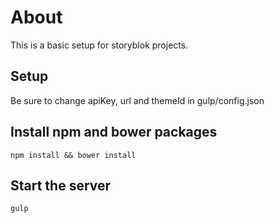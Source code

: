 # About

This is a basic setup for storyblok projects.

## Setup

Be sure to change apiKey, url and themeId in gulp/config.json

## Install npm and bower packages

```
npm install && bower install
```

## Start the server

```
gulp
```
